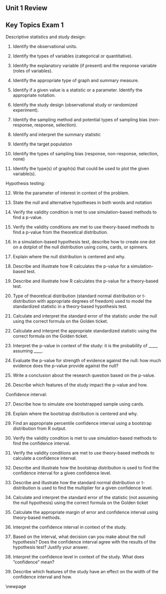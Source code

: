 ## Unit 1 Review

## Key Topics Exam 1

Descriptive statistics and study design:

1.	Identify the observational units.

2.	Identify the types of variables (categorical or quantitative).

3.	Identify the explanatory variable (if present) and the response variable (roles of variables).

4.	Identify the appropriate type of graph and summary measure.

5. Identify if a given value is a statistic or a parameter.  Identify the appropriate notation.

6.	Identify the study design (observational study or randomized experiment).

7.	Identify the sampling method and potential types of sampling bias (non-response, response, selection).

8. Identify and interpret the summary statistic

9. Identify the target population

10. Identify the types of sampling bias (response, non-response, selection, none) 

11. Identify the type(s) of graph(s) that could be used to plot the given variable(s).

Hypothesis testing:

12. Write the parameter of interest in context of the problem.

13. State the null and alternative hypotheses in both words and notation

14.	Verify the validity condition is met to use simulation-based methods to find a p-value.

15.	Verify the validity conditions are met to use theory-based methods to find a p-value from the theoretical distribution.

16.	In a simulation-based hypothesis test, describe how to create one dot on a dotplot of the null distribution using coins, cards, or spinners. 

17.	Explain where the null distribution is centered and why.

18.	Describe and illustrate how R calculates the p-value for a simulation-based test.

19.	Describe and illustrate how R calculates the p-value for a theory-based test.

20.	Type of theoretical distribution (standard normal distribution or t-distribution with appropriate degrees of freedom) used to model the standardized statistic in a theory-based hypothesis test.

21.	Calculate and interpret the standard error of the statistic under the null using the correct formula on the Golden ticket.

22.	Calculate and interpret the appropriate standardized statistic using the correct formula on the Golden ticket.

23.	Interpret the p-value in context of the study: it is the probability of ____, assuming ____.

24.	Evaluate the p-value for strength of evidence against the null: how much evidence does the p-value provide against the null?

25.	Write a conclusion about the research question based on the p-value.

26.	Describe which features of the study impact the p-value and how.


Confidence interval:

27.	Describe how to simulate one bootstrapped sample using cards.

28.	Explain where the bootstrap distribution is centered and why.

29.	Find an appropriate percentile confidence interval using a bootstrap distribution from R output.

30.	Verify the validity condition is met to use simulation-based methods to find the confidence interval.

31.	Verify the validity conditions are met to use theory-based methods to calculate a confidence interval.

32.	Describe and illustrate how the bootstrap distribution is used to find the confidence interval for a given confidence level.

33.	Describe and illustrate how the standard normal distribution or t-distribution is used to find the multiplier for a given confidence level.

34.	Calculate and interpret the standard error of the statistic (not assuming the null hypothesis) using the correct formula on the Golden ticket

35.	Calculate the appropriate margin of error and confidence interval using theory-based methods.

36.	Interpret the confidence interval in context of the study.

37.	Based on the interval, what decision can you make about the null hypothesis?  Does the confidence interval agree with the results of the hypothesis test?  Justify your answer.

38.	Interpret the confidence level in context of the study.  What does “confidence” mean?

39.	Describe which features of the study have an effect on the width of the confidence interval and how.

\newpage

